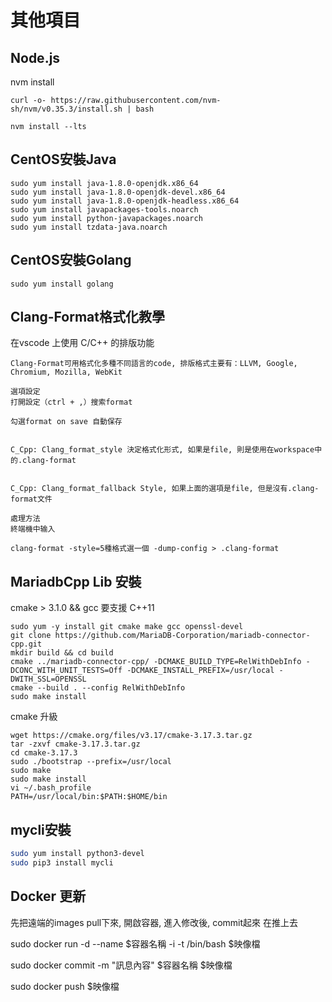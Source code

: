 # 其他項目

## Node.js

nvm install
```
curl -o- https://raw.githubusercontent.com/nvm-sh/nvm/v0.35.3/install.sh | bash

nvm install --lts

```

## CentOS安裝Java
```
sudo yum install java-1.8.0-openjdk.x86_64
sudo yum install java-1.8.0-openjdk-devel.x86_64
sudo yum install java-1.8.0-openjdk-headless.x86_64
sudo yum install javapackages-tools.noarch
sudo yum install python-javapackages.noarch
sudo yum install tzdata-java.noarch
```

## CentOS安裝Golang
```
sudo yum install golang
```

## Clang-Format格式化教學

在vscode 上使用 C/C++ 的排版功能
```
Clang-Format可用格式化多種不同語言的code, 排版格式主要有：LLVM, Google, Chromium, Mozilla, WebKit

選項設定
打開設定（ctrl + ,）搜索format 

勾選format on save 自動保存


C_Cpp: Clang_format_style 決定格式化形式, 如果是file, 則是使用在workspace中的.clang-format


C_Cpp: Clang_format_fallback Style, 如果上面的選項是file, 但是沒有.clang-format文件

處理方法
終端機中输入

clang-format -style=5種格式選一個 -dump-config > .clang-format
```

## MariadbCpp Lib 安裝

cmake > 3.1.0 && gcc 要支援 C++11

```
sudo yum -y install git cmake make gcc openssl-devel
git clone https://github.com/MariaDB-Corporation/mariadb-connector-cpp.git
mkdir build && cd build
cmake ../mariadb-connector-cpp/ -DCMAKE_BUILD_TYPE=RelWithDebInfo -DCONC_WITH_UNIT_TESTS=Off -DCMAKE_INSTALL_PREFIX=/usr/local -DWITH_SSL=OPENSSL
cmake --build . --config RelWithDebInfo
sudo make install
```

cmake 升級

```
wget https://cmake.org/files/v3.17/cmake-3.17.3.tar.gz
tar -zxvf cmake-3.17.3.tar.gz
cd cmake-3.17.3
sudo ./bootstrap --prefix=/usr/local
sudo make
sudo make install
vi ~/.bash_profile
PATH=/usr/local/bin:$PATH:$HOME/bin

```

## mycli安裝
```bash
sudo yum install python3-devel
sudo pip3 install mycli
```

## Docker 更新

先把遠端的images pull下來, 開啟容器, 進入修改後, commit起來 在推上去

sudo docker run -d --name $容器名稱 -i -t  /bin/bash $映像檔

sudo docker commit -m "訊息內容" $容器名稱 $映像檔

sudo docker push $映像檔
